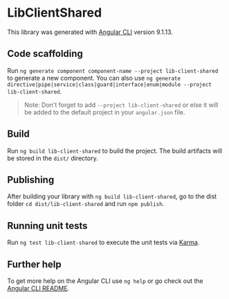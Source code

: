 # LibClientShared

This library was generated with [Angular CLI](https://github.com/angular/angular-cli) version 9.1.13.

## Code scaffolding

Run `ng generate component component-name --project lib-client-shared` to generate a new component. You can also use `ng generate directive|pipe|service|class|guard|interface|enum|module --project lib-client-shared`.
> Note: Don't forget to add `--project lib-client-shared` or else it will be added to the default project in your `angular.json` file. 

## Build

Run `ng build lib-client-shared` to build the project. The build artifacts will be stored in the `dist/` directory.

## Publishing

After building your library with `ng build lib-client-shared`, go to the dist folder `cd dist/lib-client-shared` and run `npm publish`.

## Running unit tests

Run `ng test lib-client-shared` to execute the unit tests via [Karma](https://karma-runner.github.io).

## Further help

To get more help on the Angular CLI use `ng help` or go check out the [Angular CLI README](https://github.com/angular/angular-cli/blob/master/README.md).
